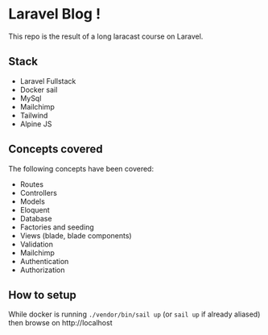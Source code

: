 # Laravel Blog !

This repo is the result of a long laracast course on Laravel.

## Stack

-   Laravel Fullstack
-   Docker sail
-   MySql
-   Mailchimp
-   Tailwind
-   Alpine JS

## Concepts covered

The following concepts have been covered:

-   Routes
-   Controllers
-   Models
-   Eloquent
-   Database
-   Factories and seeding
-   Views (blade, blade components)
-   Validation
-   Mailchimp
-   Authentication
-   Authorization

## How to setup

While docker is running
`./vendor/bin/sail up` (or `sail up` if already aliased)
then browse on http://localhost
